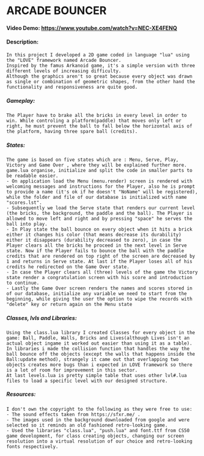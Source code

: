 # ARCADE BOUNCER
#### Video Demo: https://www.youtube.com/watch?v=NEC-XE4FENQ
#### Description: 
    In this project I developed a 2D game coded in language "lua" using the "LOVE" framework named Arcade Bouncer.
    Inspired by the famus Arkanoid game, it's a simple version with three different levels of increasing difficulty.
    Although the graphics aren't so great because every object was drawn as single or combination of geometric shapes, from the other hand the functionality and responsiveness are quite good.

##### Gameplay:
    The Player have to brake all the bricks in every level in order to win. While controling a platform(paddle) that moves only left or right, he must prevent the ball to fall below the horizontal axis of the platform, having three spare ball (credits).

##### States:
    The game is based on five states which are : Menu, Serve, Play, Victory and Game Over , where they will be explained further more. game.lua organise, initialize and split the code in smaller parts to be readable easier.
    - On application load the Menu (menu.render) screen is rendered with welcoming messages and instructions for the Player, also he is prompt to provide a name (it's ok if he doesn't "NoName" will be registered), while the folder and file of our database is initialized with name "scores.lst".
    - Subsequently we load the Serve state that renders our current level (the bricks, the background, the paddle and the ball). The Player is allowed to move left and right and by pressing "space" he serves the ball into play.
    - In Play state the ball bounce on every object when it hits a brick either it changes his color (that means decrease its durability) either it disappears (durability decreased to zero), in case the Player clears all the bricks he proceed in the next level in Serve state. Now if the Player fails to bounce the ball with the paddle credits that are rendered on top right of the screen are decreased by 1 and returns in Serve state. At last if the Player loses all of his credits he redirected on the Game Over state.
    - In case the Player clears all (three) levels of the game the Victory state render a congratulation screen with his score and introduction to continue.
    - Lastly the Game Over screen renders the names and scores stored in of our database, initialize any variable we need to start from the beginning, while giving the user the option to wipe the records with "delete" key or return again on the Menu state

##### Classes, lvls and Libraries:
    Using the class.lua library I created Classes for every object in the game: Ball, Paddle, Walls, Bricks and Lives(although Lives isn't an actual object ingame it worked out easier than using it as a table).
    In libraries i made the collision function that handles the way the ball bounce off the objects (except the walls that happens inside the Ball:update method), strangely it came out that overlapping two objects creates more bugs than i expected in LOVE framework so there is a lot of room for improvement in this sector.
    At last levels.lua is pretty simple table that uses other lvl#.lua files to load a specific level with our designed structure.

##### Resources:
    I don't own the copyright to the following as they were free to use:
    - The sound effects taken from https://sfxr.me/ .
    - The images used in the background downloaded from google and were selected so it reminds an old fashioned retro-looking game.
    - Used the libraries "class.lua", "push.lua" and font.ttf from CS50 game development, for class creating objects, changing our screen resolution into a virtual resolution of our choice and retro-looking fonts respectively.